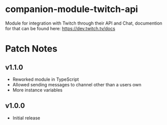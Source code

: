 # companion-module-twitch-api

Module for integration with Twitch through their API and Chat, documention for that can be found here: https://dev.twitch.tv/docs



# Patch Notes
## v1.1.0
- Reworked module in TypeScript
- Allowed sending messages to channel other than a users own
- More instance variables

## v1.0.0
- Initial release
